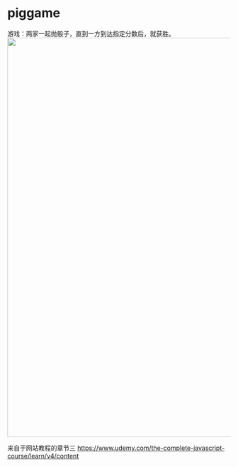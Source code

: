 # piggame

游戏：两家一起抛骰子，直到一方到达指定分数后，就获胜。<br>
<img src="/images/pic1.png" width="900px" />

来自于网站教程的章节三
https://www.udemy.com/the-complete-javascript-course/learn/v4/content
